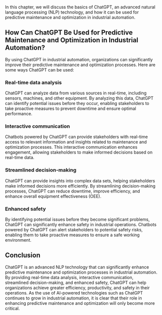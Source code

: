 
In this chapter, we will discuss the basics of ChatGPT, an advanced natural language processing (NLP) technology, and how it can be used for predictive maintenance and optimization in industrial automation.

How Can ChatGPT Be Used for Predictive Maintenance and Optimization in Industrial Automation?
---------------------------------------------------------------------------------------------

By using ChatGPT in industrial automation, organizations can significantly improve their predictive maintenance and optimization processes. Here are some ways ChatGPT can be used:

### Real-time data analysis

ChatGPT can analyze data from various sources in real-time, including sensors, machines, and other equipment. By analyzing this data, ChatGPT can identify potential issues before they occur, enabling stakeholders to take proactive measures to prevent downtime and ensure optimal performance.

### Interactive communication

Chatbots powered by ChatGPT can provide stakeholders with real-time access to relevant information and insights related to maintenance and optimization processes. This interactive communication enhances engagement, allowing stakeholders to make informed decisions based on real-time data.

### Streamlined decision-making

ChatGPT can provide insights into complex data sets, helping stakeholders make informed decisions more efficiently. By streamlining decision-making processes, ChatGPT can reduce downtime, improve efficiency, and enhance overall equipment effectiveness (OEE).

### Enhanced safety

By identifying potential issues before they become significant problems, ChatGPT can significantly enhance safety in industrial operations. Chatbots powered by ChatGPT can alert stakeholders to potential safety risks, enabling them to take proactive measures to ensure a safe working environment.

Conclusion
----------

ChatGPT is an advanced NLP technology that can significantly enhance predictive maintenance and optimization processes in industrial automation. By providing real-time data analysis, interactive communication, streamlined decision-making, and enhanced safety, ChatGPT can help organizations achieve greater efficiency, productivity, and safety in their operations. As the use of AI-powered technologies such as ChatGPT continues to grow in industrial automation, it is clear that their role in enhancing predictive maintenance and optimization will only become more critical.
